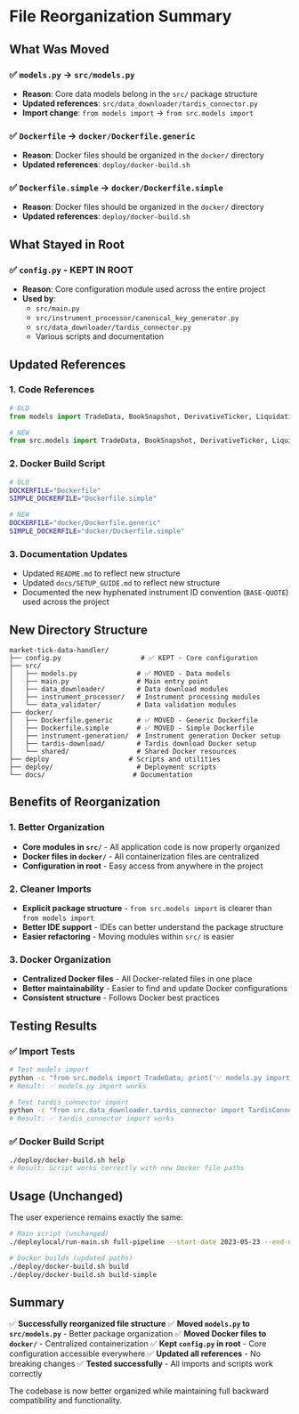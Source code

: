 # File Reorganization Summary

## What Was Moved

### ✅ **`models.py` → `src/models.py`**
- **Reason**: Core data models belong in the `src/` package structure
- **Updated references**: `src/data_downloader/tardis_connector.py`
- **Import change**: `from models import` → `from src.models import`

### ✅ **`Dockerfile` → `docker/Dockerfile.generic`**
- **Reason**: Docker files should be organized in the `docker/` directory
- **Updated references**: `deploy/docker-build.sh`

### ✅ **`Dockerfile.simple` → `docker/Dockerfile.simple`**
- **Reason**: Docker files should be organized in the `docker/` directory
- **Updated references**: `deploy/docker-build.sh`

## What Stayed in Root

### ✅ **`config.py` - KEPT IN ROOT**
- **Reason**: Core configuration module used across the entire project
- **Used by**: 
  - `src/main.py`
  - `src/instrument_processor/canonical_key_generator.py`
  - `src/data_downloader/tardis_connector.py`
  - Various scripts and documentation

## Updated References

### 1. **Code References**
```python
# OLD
from models import TradeData, BookSnapshot, DerivativeTicker, Liquidations, TickData, OptionsChain

# NEW
from src.models import TradeData, BookSnapshot, DerivativeTicker, Liquidations, TickData, OptionsChain
```

### 2. **Docker Build Script**
```bash
# OLD
DOCKERFILE="Dockerfile"
SIMPLE_DOCKERFILE="Dockerfile.simple"

# NEW
DOCKERFILE="docker/Dockerfile.generic"
SIMPLE_DOCKERFILE="docker/Dockerfile.simple"
```

### 3. **Documentation Updates**
- Updated `README.md` to reflect new structure
- Updated `docs/SETUP_GUIDE.md` to reflect new structure
- Documented the new hyphenated instrument ID convention (`BASE-QUOTE`) used across the project

## New Directory Structure

```
market-tick-data-handler/
├── config.py                    # ✅ KEPT - Core configuration
├── src/
│   ├── models.py               # ✅ MOVED - Data models
│   ├── main.py                 # Main entry point
│   ├── data_downloader/        # Data download modules
│   ├── instrument_processor/   # Instrument processing modules
│   └── data_validator/         # Data validation modules
├── docker/
│   ├── Dockerfile.generic      # ✅ MOVED - Generic Dockerfile
│   ├── Dockerfile.simple       # ✅ MOVED - Simple Dockerfile
│   ├── instrument-generation/  # Instrument generation Docker setup
│   ├── tardis-download/        # Tardis download Docker setup
│   └── shared/                 # Shared Docker resources
├── deploy                    # Scripts and utilities
├── deploy/                     # Deployment scripts
└── docs/                      # Documentation
```

## Benefits of Reorganization

### 1. **Better Organization**
- **Core modules in `src/`** - All application code is now properly organized
- **Docker files in `docker/`** - All containerization files are centralized
- **Configuration in root** - Easy access from anywhere in the project

### 2. **Cleaner Imports**
- **Explicit package structure** - `from src.models import` is clearer than `from models import`
- **Better IDE support** - IDEs can better understand the package structure
- **Easier refactoring** - Moving modules within `src/` is easier

### 3. **Docker Organization**
- **Centralized Docker files** - All Docker-related files in one place
- **Better maintainability** - Easier to find and update Docker configurations
- **Consistent structure** - Follows Docker best practices

## Testing Results

### ✅ **Import Tests**
```bash
# Test models import
python -c "from src.models import TradeData; print('✅ models.py import works')"
# Result: ✅ models.py import works

# Test tardis_connector import
python -c "from src.data_downloader.tardis_connector import TardisConnector; print('✅ tardis_connector import works')"
# Result: ✅ tardis_connector import works
```

### ✅ **Docker Build Script**
```bash
./deploy/docker-build.sh help
# Result: Script works correctly with new Docker file paths
```

## Usage (Unchanged)

The user experience remains exactly the same:

```bash
# Main script (unchanged)
./deploylocal/run-main.sh full-pipeline --start-date 2023-05-23 --end-date 2023-05-25

# Docker builds (updated paths)
./deploy/docker-build.sh build
./deploy/docker-build.sh build-simple
```

## Summary

✅ **Successfully reorganized file structure**
✅ **Moved `models.py` to `src/models.py`** - Better package organization
✅ **Moved Docker files to `docker/`** - Centralized containerization
✅ **Kept `config.py` in root** - Core configuration accessible everywhere
✅ **Updated all references** - No breaking changes
✅ **Tested successfully** - All imports and scripts work correctly

The codebase is now better organized while maintaining full backward compatibility and functionality.
